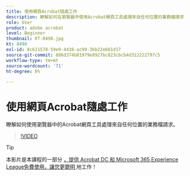 ```yaml
---
title: 使用網頁Acrobat隨處工作
description: 瞭解如何在瀏覽器中使用Acrobat網頁工具處理來自任何位置的業務檔請求
role: User
product: adobe acrobat
level: Beginner
thumbnail: KT-8498.jpg
kt: 8498
exl-id: 8c611578-59e9-4438-ac99-3bb22e661d17
source-git-commit: 886d374b81979e8927bc823cbcb4d312222797c5
workflow-type: tm+mt
source-wordcount: '71'
ht-degree: 0%

---
```


# 使用網頁Acrobat隨處工作

瞭解如何使用瀏覽器中的Acrobat網頁工具處理來自任何位置的業務檔請求。

>[!VIDEO](https://video.tv.adobe.com/v/337436?hidetitle=true)

>[!TIP]
>
>本影片是本課程的一部分 [ ，提供 Acrobat DC 和 Microsoft 365 Experience League免費使用，讓您更聰明 ](https://experienceleague.adobe.com/?recommended=Acrobat-U-1-2021.microsoft365) 地工作！
